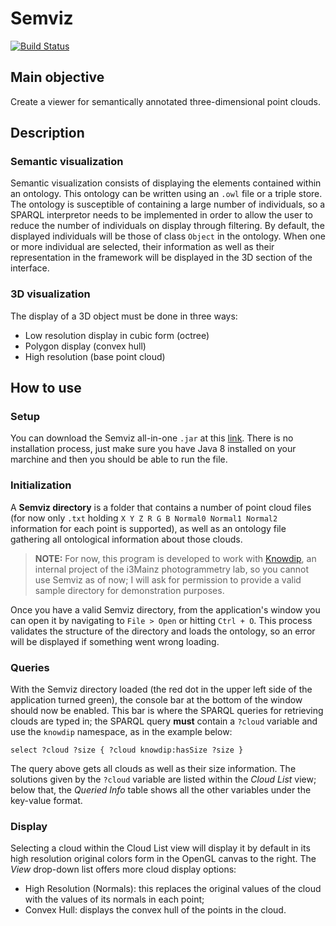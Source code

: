 # Semviz

[![Build Status](https://travis-ci.org/vmoglan/semviz.svg?branch=master)](https://travis-ci.org/vmoglan/semviz)

## Main objective
Create a viewer for semantically annotated three-dimensional point clouds.

## Description
### Semantic visualization
Semantic visualization consists of displaying the elements contained within an ontology. This ontology can be written using an `.owl` file or a triple store. The ontology is susceptible of containing a large number of individuals, so a SPARQL interpretor needs to be implemented in order to allow the user to reduce the number of individuals on display through filtering. By default, the displayed individuals will be those of class `Object` in the ontology. When one or more individual are selected, their information as well as their representation in the framework will be displayed in the 3D section of the interface.

### 3D visualization
The display of a 3D object must be done in three ways:

- Low resolution display in cubic form (octree)
- Polygon display (convex hull)
- High resolution (base point cloud)

## How to use
### Setup
You can download the Semviz all-in-one `.jar` at this [link](https://github.com/vmoglan/semviz/releases/download/v1.0.0/semviz-1.0.0.jar). There is no installation process, just make sure you have Java 8 installed on your marchine and then you should be able to run the file.
### Initialization
A **Semviz directory** is a folder that contains a number of point cloud files (for now only `.txt` holding `X Y Z R G B Normal0 Normal1 Normal2` information for each point is supported), as well as an ontology file gathering all ontological information about those clouds. 

> **NOTE:** For now, this program is developed to work with [Knowdip](https://www.researchgate.net/publication/317428247_Summary_of_KnowDIP_project), an internal project of the i3Mainz photogrammetry lab, so you cannot use Semviz as of now; I will ask for permission to provide a valid sample directory for demonstration purposes.

Once you have a valid Semviz directory, from the application's window you can open it by navigating to `File > Open` or hitting `Ctrl + O`. This process validates the structure of the directory and loads the ontology, so an error will be displayed if something went wrong loading.

### Queries
With the Semviz directory loaded (the red dot in the upper left side of the application turned green), the console bar at the bottom of the window should now be enabled. This bar is where the SPARQL queries for retrieving clouds are typed in; the SPARQL query **must** contain a `?cloud` variable and use the `knowdip` namespace, as in the example below:

```
select ?cloud ?size { ?cloud knowdip:hasSize ?size }
```
The query above gets all clouds as well as their size information. The solutions given by the `?cloud` variable are listed within the _Cloud List_ view; below that, the _Queried Info_ table shows all the other variables under the key-value format.

### Display
Selecting a cloud within the Cloud List view will display it by default in its high resolution original colors form in the OpenGL canvas to the right. The _View_ drop-down list offers more cloud display options:

- High Resolution (Normals): this replaces the original values of the cloud with the values of its normals in each point;
- Convex Hull: displays the convex hull of the points in the cloud.
